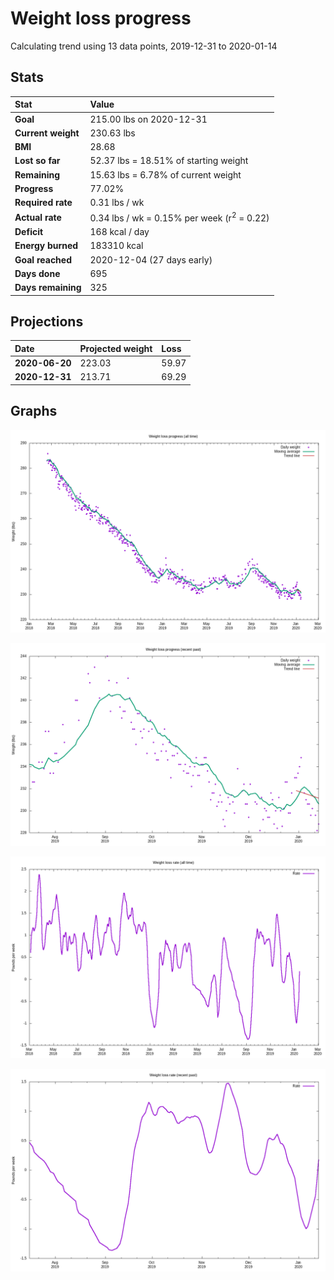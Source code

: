 # Weight loss progress

Calculating trend using 13 data points, 2019-12-31 to 2020-01-14

## Stats

Stat|Value
:-|:-
**Goal**|215.00 lbs on 2020-12-31
**Current weight**|230.63 lbs
**BMI**|28.68
**Lost so far**|52.37 lbs = 18.51% of starting weight
**Remaining**|15.63 lbs =  6.78% of current  weight
**Progress**|77.02%
**Required rate**|0.31 lbs / wk
**Actual rate**|0.34 lbs / wk = 0.15% per week  (r<sup>2</sup> = 0.22)
**Deficit**|168 kcal / day
**Energy burned**|183310 kcal
**Goal reached**|2020-12-04 (27 days early)
**Days done**|695
**Days remaining**|325

## Projections

Date|Projected weight|Loss
:-|:-|:-
**2020-06-20**|223.03|59.97
**2020-12-31**|213.71|69.29

## Graphs

![](weight-graph-alltime.png)

![](weight-graph-recent.png)

![](rate-graph-alltime.png)

![](rate-graph-recent.png)
